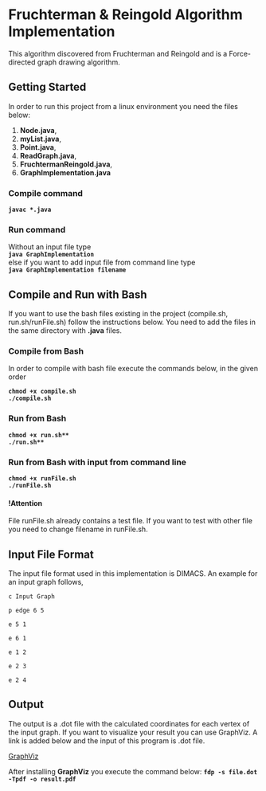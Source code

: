 # Fruchterman & Reingold Algorithm Implementation

This algorithm discovered from Fruchterman and Reingold and is a Force-directed
graph drawing algorithm. 

## Getting Started

In order to run this project from a linux environment you need the files below:

1. **Node.java**, 
2. **myList.java**,
3. **Point.java**,
4. **ReadGraph.java**,
5. **FruchtermanReingold.java**,
6. **GraphImplementation.java**

### Compile command
**`
javac *.java
`**

### Run command
Without an input file type  
**```java GraphImplementation```**  
else if you want to add input file from command line type  
**```java GraphImplementation filename```**  


## Compile and Run with Bash
If you want to use the bash files existing in the project (compile.sh, 
run.sh/runFile.sh) follow the instructions below. You need to add the files in
the same directory with **.java** files.

### Compile from Bash
In order to compile with bash file execute the commands below, in the given order

**`chmod +x compile.sh`**  
**```./compile.sh```**

### Run from Bash

**```chmod +x run.sh**```**  
**```./run.sh**```**


### Run from Bash with input from command line  
**```chmod +x runFile.sh```**  
**```./runFile.sh```**

#### !Attention
File runFile.sh already contains a test file. If you want to test with other
file you need to change filename in runFile.sh.

## Input File Format
The input file format used in this implementation is DIMACS. An example for an 
input graph follows,
```
c Input Graph

p edge 6 5

e 5 1

e 6 1

e 1 2 

e 2 3

e 2 4
```

## Output
The output is a .dot file with the calculated coordinates for each vertex of the 
input graph. If you want to visualize your result you can use GraphViz. A link is
added below and the input of this program is .dot file.

 [GraphViz](https://www.graphviz.org/)

After installing **GraphViz** you execute the command below:
**`fdp -s file.dot -Tpdf -o result.pdf`** 
